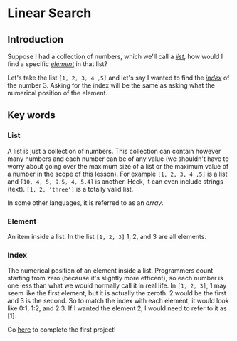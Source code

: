 # Linear Search

## Introduction

Suppose I had a collection of numbers, which we'll call a [*list*](list "collection of numbers"), how would I find a specific [*element*](element "just an item") in that list? 

Let's take the list ```[1, 2, 3, 4 ,5]``` and let's say I wanted to find the [*index*](index "position in list") of the number 3. Asking for the index will be the same as asking what the numerical position of the element. 




## Key words
### List
A list is just a collection of numbers. This collection can contain however many numbers and each number can be of any value (we shouldn't have to worry about going over the maximum size of a list or the maximum value of a number in the scope of this lesson). For example ```[1, 2, 3, 4 ,5]``` is a list and ```[10, 4, 5, 9.5, 4, 5.4]``` is another. Heck, it can even include strings (text). ```[1, 2, 'three']``` is a totally valid list. 

In some other languages, it is referred to as an *array*.

### Element
An item inside a list. In the list ```[1, 2, 3]``` 1, 2, and 3 are all elements.

### Index
The numerical position of an element inside a list. Programmers count starting from zero (because it's slightly more efficent), so each number is one less than what we would normally call it in real life. In ```[1, 2, 3]```, 1 may seem like the first element, but it is actually the zeroth. 2 would be the first and 3 is the second. So to match the index with each element, it would look like 0:1, 1:2, and 2:3. If I wanted the element 2, I would need to refer to it as [1].























Go [here](https://github.com/haw230/linear-search/ "Linear Search") to complete the first project!
